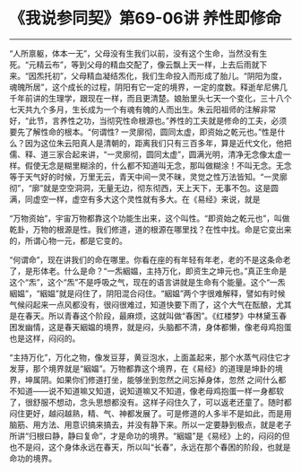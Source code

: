 # 《我说参同契》第69-06讲 养性即修命

------

“人所禀躯，体本一无”，父母没有生我们以前，没有这个生命，当然没有生死。“元精云布”，等到父母的精血交配了，像云飘上天一样，上去后雨就下来。“因炁托初”，父母精血凝结炁化，我们生命投入而形成了胎儿。“阴阳为度，魂魄所居”，这个成长的过程，阴阳有它一定的境界，一定的度数。释逝牟尼佛几千年前讲的生理学，跟现在一样，而且更清楚。娘胎里头七天一个变化，三十八个七天共九个多月，生长成为一个有魂有魄的人而出生。朱云阳祖师的注解非常好，“此节，言养性之功，当彻究性命根源也。”养性的工夫就是修命的工夫，必须要先了解性命的根本。“何谓性? 一灵廓彻，圆同太虚，即资始之乾元也。”性是什么？因为这位朱云阳真人是清朝的，距离我们只有三百多年，算是近代文化，他把儒、释、道三家合起来讲，“一灵廓彻，圆同太虚”，圆满光明，清净无念像太虚一样。假使无念是糊里糊涂的，什么都不知道叫无念，那叫做糊涂！不叫无念。无念等于天气好的时候，万里无云，青天中间一灵不昧，灵觉之性万法皆知。“一灵廓彻”，“廓”就是空空洞洞，无量无边，彻东彻西，天上天下，无事不包。这是圆满，同虚空一样，虚空有多大这个灵性就有多大。在《易经》来说，就是

“万物资始”，宇宙万物都靠这个功能生出来，这个叫性。“即资始之乾元也”，叫做乾卦，万物的根源是性。我们修道，道的根源在哪里找？在性中找。命是它变出来的，所谓心物一元，都是它变的。

“何谓命”，现在讲我们的命在哪里。你看在座的有年轻有年老，老的不是这条命老了，是形体老。什么是命？“一炁絪媪，主持万化，即资生之坤元也。”真正生命是这个“炁”，这个“炁”不是呼吸之气，现在的语言讲就是生命有个能量。这个“一炁絪媪”，“絪媪”就是闷住了，阴阳混合闷住。“絪媪”两个字很难解释，譬如有时候气候闷起来一点风都没有，很闷很难过，知道快要下雨了，这个大气在酝酿，尤其是在春天。所以青春这个阶段，最麻烦，这就叫做“春困”。《红楼梦》中林黛玉春困发幽情，这是春天絪媪的境界，就是闷，头脑都不清，身体都懒，像老母鸡抱蛋也是这样，闷闷的。

“主持万化”，万化之物，像发豆芽，黄豆泡水，上面盖起来，那个水蒸气闷住它才发芽，那个境界就是“絪媪”。万物都靠这个境界，在《易经》的道理是坤卦的境界，坤属阴。如果你们修道打坐，能够坐到忽然之间忘掉身体，忽然 之间什么都不知道——说不知道嘛又知道，说知道嘛又不知道，像老母鸡抱蛋一样一身都软了，很舒服不想动，念头思想都没有。这样子闷住久了，可以返老还童了。随时都闷住更好，越闷越熟，精、气、神都发展了。可是修道的人多半不是如此，而是用脑筋、用方法、用意识搞来搞去，并没有静下来。所以一定要静到极点，就是老子所讲“归根曰静，静曰复命”，才是命功的境界。“絪媪”是《易经》上的，闷闷的但也不是闷，这个身体永远在春天，所以叫“长春”，永远在那个春困的阶段，也就是命功的境界。